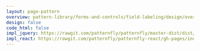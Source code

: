 ```yaml
---
layout: page-pattern
overview: pattern-library/forms-and-controls/field-labeling/design/overview.md
design: false
code_html: false
impl_jquery: https://rawgit.com/patternfly/patternfly/master-dist/dist/tests/forms.html#right-aligned
impl_react: https://rawgit.com/patternfly/patternfly-react/gh-pages/index.html?knob-Show%20Modal=true&selectedKind=Forms&selectedStory=Horizontal%20Form
---
```

